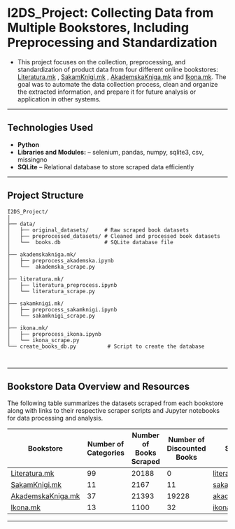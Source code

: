 # I2DS_Project: Collecting Data from Multiple Bookstores, Including Preprocessing and Standardization
- This project focuses on the collection, preprocessing, and standardization of product data from four different online bookstores: [Literatura.mk](https://www.literatura.mk/) , [SakamKnigi.mk](https://sakamknigi.mk/shop/) , [AkademskaKniga.mk](https://akademskakniga.mk/)
and  [Ikona.mk](https://ikona.mk/). The goal was to automate the data collection process, clean and organize the extracted information, and prepare it for future analysis or application in other systems.
---
## Technologies Used
- **Python**
- **Libraries and Modules:** – selenium, pandas, numpy, sqlite3, csv, missingno     
- **SQLite** – Relational database to store scraped data efficiently
---
## Project Structure
```
I2DS_Project/
│
├── data/                           
│   ├── original_datasets/     # Raw scraped book datasets
│   ├── preprocessed_datasets/ # Cleaned and processed book datasets       
│   └──  books.db              # SQLite database file
│ 
├── akademskakniga.mk/                           
│   ├── preprocess_akademska.ipynb       
│   └──  akademska_scrape.py
│    
├── literatura.mk/
│   ├── literatura_preprocess.ipynb  
│   └── literatura_scrape.py
│               
├── sakamknigi.mk/
│   ├── preprocess_sakamknigi.ipynb
│   └── sakamknigi_scrape.py
│ 
├── ikona.mk/
│   ├── preprocess_ikona.ipynb
│   └── ikona_scrape.py
└── create_books_db.py          # Script to create the database

            
```
---
## Bookstore Data Overview and Resources
The following table summarizes the datasets scraped from each bookstore along with links to their respective scraper scripts and Jupyter notebooks for data processing and analysis.

| Bookstore              | Number of Categories | Number of Books Scraped | Number of Discounted Books | Scraper Script                                   | Data Notebook                                    |
|------------------------|----------------------|------------------------|----------------------------|-------------------------------------------------|-------------------------------------------------|
| [Literatura.mk](https://literatura.mk)         | 99                   | 20188                  | 0                          | [literatura_scrape.py](./literatura.mk/literatura_scrape.py)         | [literatura_preprocess.ipynb](./literatura.mk/preprocess_literatura.ipynb)         |
| [SakamKnigi.mk](https://sakamknigi.mk)         | 11                   | 2167                   | 11                         | [sakamknigi_scrape.py](./sakamknigi.mk/sakamknigi_scrape.py)         | [preprocess_sakamknigi.ipynb](./sakamknigi.mk/preprocess_sakamknigi.ipynb)         |
| [AkademskaKniga.mk](https://akademskakniga.mk) | 37                   | 21393                  | 19228                      | [akademska_scrape.py](./akademskakniga.mk/akademska_scrape.py)       | [preprocess_akademska.ipynb](./akademskakniga.mk/preprocess_akademska.ipynb)       |
| [Ikona.mk](https://ikona.mk)                   | 13                   | 1100                   | 32                         | [ikona_scrape.py](./ikona.mk/ikona_scrape.py)                       | [preprocess_ikona.ipynb](./ikona.mk/preprocess_ikona.ipynb)                       |
---
